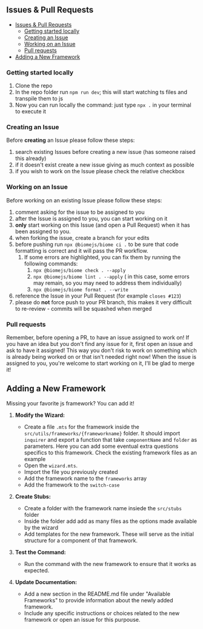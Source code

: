 ## Issues & Pull Requests

- [Issues \& Pull Requests](#issues--pull-requests)
  - [Getting started locally](#getting-started-locally)
  - [Creating an Issue](#creating-an-issue)
  - [Working on an Issue](#working-on-an-issue)
  - [Pull requests](#pull-requests)
- [Adding a New Framework](#adding-a-new-framework)

### Getting started locally

1. Clone the repo
2. In the repo folder run `npm run dev`; this will start watching ts files and transpile them to js
3. Now you can run locally the command: just type `npx .` in your terminal to execute it

### Creating an Issue

Before **creating** an Issue please follow these steps:

1. search existing Issues before creating a new issue (has someone raised this already)
2. if it doesn't exist create a new issue giving as much context as possible
3. if you wish to work on the Issue please check the relative checkbox

### Working on an Issue

Before working on an existing Issue please follow these steps:

1. comment asking for the issue to be assigned to you
2. after the Issue is assigned to you, you can start working on it
3. **only** start working on this Issue (and open a Pull Request) when it has been assigned to you.
4. when forking the issue, create a branch for your edits
5. before pushing run `npx @biomejs/biome ci .` to be sure that code formatting is correct and it will pass the PR workflow.
   1. If some errors are highlighted, you can fix them by running the following commands:
      1. `npx @biomejs/biome check . --apply`
      2. `npx @biomejs/biome lint . --apply` ( in this case, some errors may remain, so you may need to address them individually)
      3. `npx @biomejs/biome format . --write`
6. reference the Issue in your Pull Request (for example `closes #123`)
7. please do **not** force push to your PR branch, this makes it very difficult to re-review - commits will be squashed when merged

### Pull requests

Remember, before opening a PR, to have an issue assigned to work on! If you have an idea but you don't find any issue for it, first open an issue and ask to have it assigned! This way you don't risk to work on something which is already being worked on or that isn't needed right now!
When the issue is assigned to you, you're welcome to start working on it, I'll be glad to merge it!

## Adding a New Framework

Missing your favorite js framework? You can add it!

1. **Modify the Wizard:**

   - Create a file `.mts` for the framework inside the `src/utils/frameworks/{frameworkname}` folder.
     It should import `inquirer` and export a function that take `componentName` and `folder` as parameters.
     Here you can add some eventual extra questions specifics to this framework. Check the existing framework files as an example
   - Open the `wizard.mts`.
   - Import the file you previously created
   - Add the framework name to the `frameworks` array
   - Add the framework to the `switch-case`

2. **Create Stubs:**

   - Create a folder with the framework name insiede the `src/stubs` folder
   - Inside the folder add add as many files as the options made available by the wizard
   - Add templates for the new framework. These will serve as the initial structure for a component of that framework.

3. **Test the Command:**

   - Run the command with the new framework to ensure that it works as expected.

4. **Update Documentation:**
   - Add a new section in the README.md file under "Available Frameworks" to provide information about the newly added framework.
   - Include any specific instructions or choices related to the new framework or open an issue for this purpouse.
